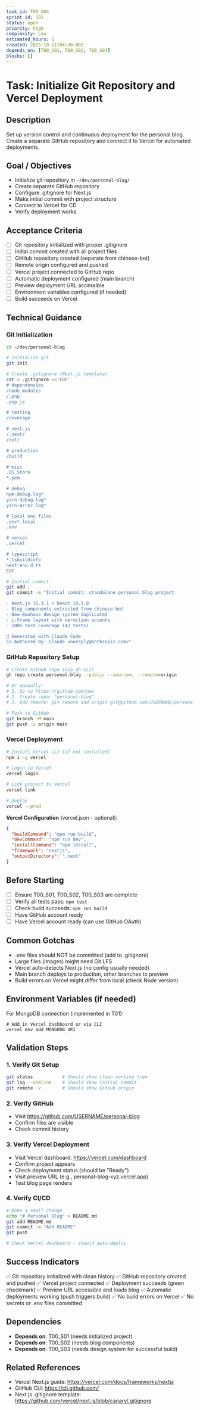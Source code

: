 ```yaml
---
task_id: T00_S04
sprint_id: S01
status: open
priority: high
complexity: Low
estimated_hours: 1
created: 2025-10-11T04:30:00Z
depends_on: [T00_S01, T00_S02, T00_S03]
blocks: []
---
```


# Task: Initialize Git Repository and Vercel Deployment

## Description
Set up version control and continuous deployment for the personal blog. Create a separate GitHub repository and connect it to Vercel for automated deployments.

## Goal / Objectives
- Initialize git repository in `~/dev/personal-blog/`
- Create separate GitHub repository
- Configure .gitignore for Next.js
- Make initial commit with project structure
- Connect to Vercel for CD
- Verify deployment works

## Acceptance Criteria
- [ ] Git repository initialized with proper .gitignore
- [ ] Initial commit created with all project files
- [ ] GitHub repository created (separate from chinese-bot)
- [ ] Remote origin configured and pushed
- [ ] Vercel project connected to GitHub repo
- [ ] Automatic deployment configured (main branch)
- [ ] Preview deployment URL accessible
- [ ] Environment variables configured (if needed)
- [ ] Build succeeds on Vercel

## Technical Guidance

### Git Initialization
```bash
cd ~/dev/personal-blog

# Initialize git
git init

# Create .gitignore (Next.js template)
cat > .gitignore <<'EOF'
# dependencies
/node_modules
/.pnp
.pnp.js

# testing
/coverage

# next.js
/.next/
/out/

# production
/build

# misc
.DS_Store
*.pem

# debug
npm-debug.log*
yarn-debug.log*
yarn-error.log*

# local env files
.env*.local
.env

# vercel
.vercel

# typescript
*.tsbuildinfo
next-env.d.ts
EOF

# Initial commit
git add .
git commit -m "Initial commit: standalone personal blog project

- Next.js 15.3.1 + React 19.1.0
- Blog components extracted from chinese-bot
- Neo-Bauhaus design system duplicated
- L-Frame layout with vermilion accents
- 100% test coverage (42 tests)

🤖 Generated with Claude Code
Co-Authored-By: Claude <noreply@anthropic.com>"
```

### GitHub Repository Setup
```bash
# Create GitHub repo (via gh CLI)
gh repo create personal-blog --public --source=. --remote=origin

# Or manually:
# 1. Go to https://github.com/new
# 2. Create repo: "personal-blog"
# 3. Add remote: git remote add origin git@github.com:USERNAME/personal-blog.git

# Push to GitHub
git branch -M main
git push -u origin main
```

### Vercel Deployment
```bash
# Install Vercel CLI (if not installed)
npm i -g vercel

# Login to Vercel
vercel login

# Link project to Vercel
vercel link

# Deploy
vercel --prod
```

**Vercel Configuration** (vercel.json - optional):
```json
{
  "buildCommand": "npm run build",
  "devCommand": "npm run dev",
  "installCommand": "npm install",
  "framework": "nextjs",
  "outputDirectory": ".next"
}
```

## Before Starting
- [ ] Ensure T00_S01, T00_S02, T00_S03 are complete
- [ ] Verify all tests pass: `npm test`
- [ ] Check build succeeds: `npm run build`
- [ ] Have GitHub account ready
- [ ] Have Vercel account ready (can use GitHub OAuth)

## Common Gotchas
- .env files should NOT be committed (add to .gitignore)
- Large files (images) might need Git LFS
- Vercel auto-detects Next.js (no config usually needed)
- Main branch deploys to production, other branches to preview
- Build errors on Vercel might differ from local (check Node version)

## Environment Variables (if needed)

For MongoDB connection (implemented in T01):
```
# Add in Vercel dashboard or via CLI
vercel env add MONGODB_URI
```

## Validation Steps

### 1. Verify Git Setup
```bash
git status           # Should show clean working tree
git log --oneline    # Should show initial commit
git remote -v        # Should show GitHub origin
```

### 2. Verify GitHub
- Visit https://github.com/USERNAME/personal-blog
- Confirm files are visible
- Check commit history

### 3. Verify Vercel Deployment
- Visit Vercel dashboard: https://vercel.com/dashboard
- Confirm project appears
- Check deployment status (should be "Ready")
- Visit preview URL (e.g., personal-blog-xyz.vercel.app)
- Test blog page renders

### 4. Verify CI/CD
```bash
# Make a small change
echo "# Personal Blog" > README.md
git add README.md
git commit -m "Add README"
git push

# Check Vercel dashboard - should auto-deploy
```

## Success Indicators
✅ Git repository initialized with clean history
✅ GitHub repository created and pushed
✅ Vercel project connected
✅ Deployment succeeds (green checkmark)
✅ Preview URL accessible and loads blog
✅ Automatic deployments working (push triggers build)
✅ No build errors on Vercel
✅ No secrets or .env files committed

## Dependencies
- **Depends on**: T00_S01 (needs initialized project)
- **Depends on**: T00_S02 (needs blog components)
- **Depends on**: T00_S03 (needs design system for successful build)

## Related References
- Vercel Next.js guide: https://vercel.com/docs/frameworks/nextjs
- GitHub CLI: https://cli.github.com/
- Next.js .gitignore template: https://github.com/vercel/next.js/blob/canary/.gitignore
